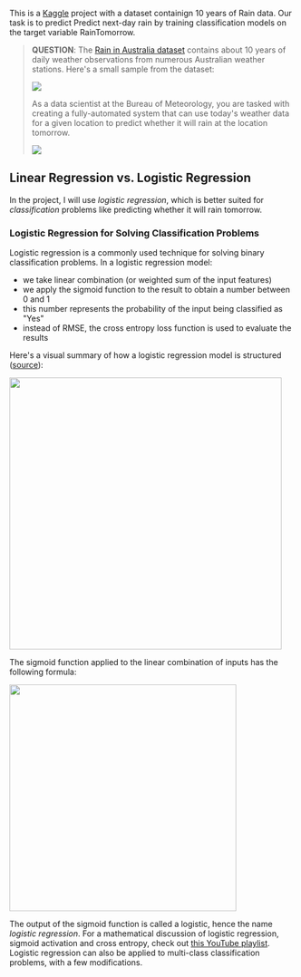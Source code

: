 This is a [Kaggle](https://www.kaggle.com/datasets/jsphyg/weather-dataset-rattle-package) project with a dataset containign 10 years of Rain data. Our task is to predict Predict next-day rain by training classification models on the target variable RainTomorrow.


> **QUESTION**: The [Rain in Australia dataset](https://kaggle.com/jsphyg/weather-dataset-rattle-package) contains about 10 years of daily weather observations from numerous Australian weather stations. Here's a small sample from the dataset:
> 
> ![](https://i.imgur.com/5QNJvir.png)
>
> As a data scientist at the Bureau of Meteorology, you are tasked with creating a fully-automated system that can use today's weather data for a given location to predict whether it will rain at the location tomorrow. 
>
>
> ![](https://i.imgur.com/KWfcpcO.png)


## Linear Regression vs. Logistic Regression

In the project, I will use _logistic regression_, which is better suited for _classification_ problems like predicting whether it will rain tomorrow. 

### Logistic Regression for Solving Classification Problems

Logistic regression is a commonly used technique for solving binary classification problems. In a logistic regression model: 

- we take linear combination (or weighted sum of the input features) 
- we apply the sigmoid function to the result to obtain a number between 0 and 1
- this number represents the probability of the input being classified as "Yes"
- instead of RMSE, the cross entropy loss function is used to evaluate the results


Here's a visual summary of how a logistic regression model is structured ([source](http://datahacker.rs/005-pytorch-logistic-regression-in-pytorch/)):


<img src="https://i.imgur.com/YMaMo5D.png" width="480">

The sigmoid function applied to the linear combination of inputs has the following formula:

<img src="https://i.imgur.com/sAVwvZP.png" width="400">


The output of the sigmoid function is called a logistic, hence the name _logistic regression_. For a mathematical discussion of logistic regression, sigmoid activation and cross entropy, check out [this YouTube playlist](https://www.youtube.com/watch?v=-la3q9d7AKQ&list=PLNeKWBMsAzboR8vvhnlanxCNr2V7ITuxy&index=1). Logistic regression can also be applied to multi-class classification problems, with a few modifications.
